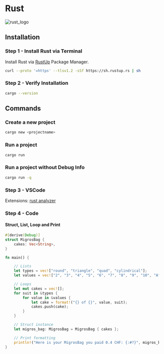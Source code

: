 # Rust

![rust_logo](https://github.com/user-attachments/assets/909d3d19-10cf-481a-8f97-f8a39d919085)



## Installation 

### Step 1 - Install Rust via Terminal
Install Rust via [RustUp](rust-lang.org/tools/install) Package Manager.

```bash
curl --proto '=https' --tlsv1.2 -sSf https://sh.rustup.rs | sh
```


### Step 2 - Verify Installation

```bash
cargo --version
```

## Commands

### Create a new project
```bash
cargo new <projectname>
```

### Run a project
```bash
cargo run
```

### Run a project without Debug Info
```bash
cargo run -q
```


### Step 3 - VSCode

Extensions: [rust analyzer](https://code.visualstudio.com/docs/languages/rust)


### Step 4 - Code

#### Struct, List, Loop and Print

```rust
#[derive(Debug)]
struct MigrosBag {
    cakes: Vec<String>,
}

fn main() {

    // Lists
    let types = vec!["round", "triangle", "quad", "cylindrical"];
    let values = vec!["2", "3", "4", "5", "6", "7", "8", "9", "10", "A", "B", "C", "D"];

    // Loops
    let mut cakes = vec![];
    for suit in &types {
        for value in &values {
            let cake = format!("{} of {}", value, suit);
            cakes.push(cake);
        }
    }

    // Struct instance
    let migros_bag: MigrosBag = MigrosBag { cakes };

    // Print formatting
    println!("Here is your MigrosBag you paid 0.4 CHF: {:#?}", migros_bag);
}
```